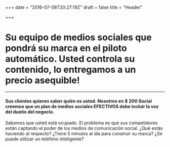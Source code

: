+++
date = "2016-07-08T20:27:19Z"
draft = false
title = "Header"

+++

# Su equipo de medios sociales que pondrá su marca en el piloto automático. Usted controla su contenido, lo entregamos a un precio asequible!
***
#### Sus clientes quieren saber quién es usted. Nosotros en $ 200 Social creemos que un plan de medios sociales EFECTIVOS debe incluir la voz del dueño del negocio.
Sabemos que usted está ocupado. El problema es que sus competidores están captando el poder de los medios de comunicación social. ¿Qué estás haciendo al respecto? ¿Tiene 5 minutos al día para construir su marca? ¿Se puede utilizar un teléfono inteligente?
